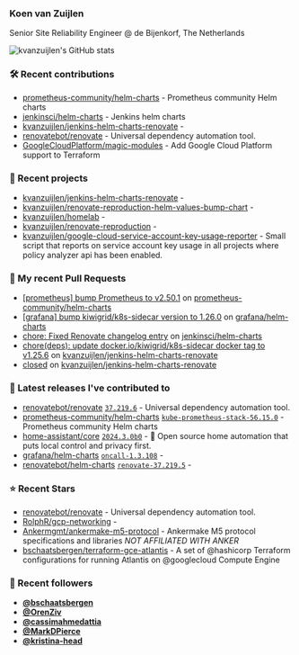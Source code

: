 ### Koen van Zuijlen

Senior Site Reliability Engineer @ de Bijenkorf, The Netherlands

![kvanzuijlen's GitHub stats](https://github-readme-stats.vercel.app/api?username=kvanzuijlen&show=reviews,discussions_started,discussions_answered,prs_merged,prs_merged_percentage&show_icons=true&theme=dark&cache_seconds=86400)

### 🛠️ Recent contributions

- [prometheus-community/helm-charts](https://github.com/prometheus-community/helm-charts) - Prometheus community Helm charts
- [jenkinsci/helm-charts](https://github.com/jenkinsci/helm-charts) - Jenkins helm charts
- [kvanzuijlen/jenkins-helm-charts-renovate](https://github.com/kvanzuijlen/jenkins-helm-charts-renovate) - 
- [renovatebot/renovate](https://github.com/renovatebot/renovate) - Universal dependency automation tool.
- [GoogleCloudPlatform/magic-modules](https://github.com/GoogleCloudPlatform/magic-modules) - Add Google Cloud Platform support to Terraform

### 🌱 Recent projects

- [kvanzuijlen/jenkins-helm-charts-renovate](https://github.com/kvanzuijlen/jenkins-helm-charts-renovate) - 
- [kvanzuijlen/renovate-reproduction-helm-values-bump-chart](https://github.com/kvanzuijlen/renovate-reproduction-helm-values-bump-chart) - 
- [kvanzuijlen/homelab](https://github.com/kvanzuijlen/homelab) - 
- [kvanzuijlen/renovate-reproduction](https://github.com/kvanzuijlen/renovate-reproduction) - 
- [kvanzuijlen/google-cloud-service-account-key-usage-reporter](https://github.com/kvanzuijlen/google-cloud-service-account-key-usage-reporter) - Small script that reports on service account key usage in all projects where policy analyzer api has been enabled.

### 🚧 My recent Pull Requests

- [[prometheus] bump Prometheus to v2.50.1](https://github.com/prometheus-community/helm-charts/pull/4307) on [prometheus-community/helm-charts](https://github.com/prometheus-community/helm-charts)
- [[grafana] bump kiwigrid/k8s-sidecar version to 1.26.0](https://github.com/grafana/helm-charts/pull/2993) on [grafana/helm-charts](https://github.com/grafana/helm-charts)
- [chore: Fixed Renovate changelog entry](https://github.com/jenkinsci/helm-charts/pull/1029) on [jenkinsci/helm-charts](https://github.com/jenkinsci/helm-charts)
- [chore(deps): update docker.io/kiwigrid/k8s-sidecar docker tag to v1.25.6](https://github.com/kvanzuijlen/jenkins-helm-charts-renovate/pull/5) on [kvanzuijlen/jenkins-helm-charts-renovate](https://github.com/kvanzuijlen/jenkins-helm-charts-renovate)
- [closed](https://github.com/kvanzuijlen/jenkins-helm-charts-renovate/pull/4) on [kvanzuijlen/jenkins-helm-charts-renovate](https://github.com/kvanzuijlen/jenkins-helm-charts-renovate)

### 🚀 Latest releases I've contributed to

- [renovatebot/renovate](https://github.com/renovatebot/renovate) [`37.219.6`](https://github.com/renovatebot/renovate/releases/tag/37.219.6) - Universal dependency automation tool.
- [prometheus-community/helm-charts](https://github.com/prometheus-community/helm-charts) [`kube-prometheus-stack-56.15.0`](https://github.com/prometheus-community/helm-charts/releases/tag/kube-prometheus-stack-56.15.0) - Prometheus community Helm charts
- [home-assistant/core](https://github.com/home-assistant/core) [`2024.3.0b0`](https://github.com/home-assistant/core/releases/tag/2024.3.0b0) - :house_with_garden: Open source home automation that puts local control and privacy first.
- [grafana/helm-charts](https://github.com/grafana/helm-charts) [`oncall-1.3.108`](https://github.com/grafana/helm-charts/releases/tag/oncall-1.3.108) - 
- [renovatebot/helm-charts](https://github.com/renovatebot/helm-charts) [`renovate-37.219.5`](https://github.com/renovatebot/helm-charts/releases/tag/renovate-37.219.5) - 

### ⭐ Recent Stars

- [renovatebot/renovate](https://github.com/renovatebot/renovate) - Universal dependency automation tool.
- [RolphR/gcp-networking](https://github.com/RolphR/gcp-networking) - 
- [Ankermgmt/ankermake-m5-protocol](https://github.com/Ankermgmt/ankermake-m5-protocol) - Ankermake M5 protocol specifications and libraries *NOT AFFILIATED WITH ANKER*
- [bschaatsbergen/terraform-gce-atlantis](https://github.com/bschaatsbergen/terraform-gce-atlantis) - A set of @hashicorp Terraform configurations for running Atlantis on @googlecloud Compute Engine

### 👀 Recent followers

- [**@bschaatsbergen**](https://github.com/bschaatsbergen)
- [**@OrenZiv**](https://github.com/OrenZiv)
- [**@cassimahmedattia**](https://github.com/cassimahmedattia)
- [**@MarkDPierce**](https://github.com/MarkDPierce)
- [**@kristina-head**](https://github.com/kristina-head)
